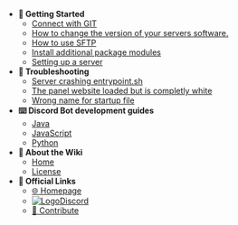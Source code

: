 - **📌 Getting Started**
  - [Connect with GIT](/getting-started/connect-with-git.md)
  - [How to change the version of your servers software.](/getting-started/how-to-change-the-version-of-your-servers-software..md)
  - [How to use SFTP](/getting-started/how-to-use-sftp.md)
  - [Install additional package modules](/getting-started/install-additional-packages-modules.md)
  - [Setting up a server](/getting-started/setting-up-a-server.md)
- **🛟 Troubleshooting**
  - [Server crashing entrypoint.sh](/troubleshooting/server-crashing-entrypoint.sh.md)
  - [The panel website loaded but is completly white](/troubleshooting/the-panel-website-loaded-but-is-completly-white.md)
  - [Wrong name for startup file](/troubleshooting/wrong-name-for-startup-file.md)
- **⌨️ Discord Bot development guides**
  - [Java](/programm-your-bot/java.md)
  - [JavaScript](/programm-your-bot/javascript.md)
  - [Python](/programm-your-bot/python.md)
- **📝 About the Wiki**
  - [Home](/README.md)
  - [License](/LICENSE.md)
- **🔗 Official Links**
  <!-- FIXME: Logo doesn't load on sub pages -->
  <!-- - [![](../_media/website_logo.png ':size=19')Homepage](https://karlo-hosting.com/) -->
  - [🌐 Homepage](https://karlo-hosting.com/)
  - [![Logo](https://assets-global.website-files.com/6257adef93867e50d84d30e2/636e0a69f118df70ad7828d4_icon_clyde_blurple_RGB.svg ':size=17')Discord](https://discord.gg/HRZCYGSrta)
  - [📝 Contribute](https://github.com/Karlo-Hosting/Docs)
